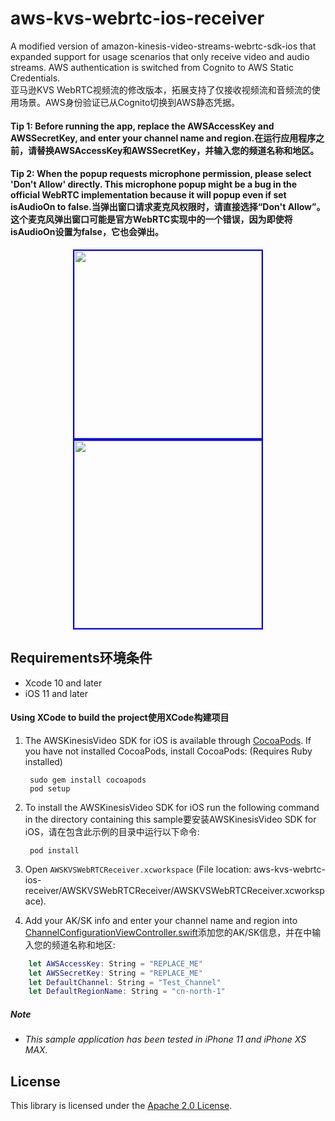 # aws-kvs-webrtc-ios-receiver
A modified version of amazon-kinesis-video-streams-webrtc-sdk-ios that expanded support for usage scenarios that only receive video and audio streams. AWS authentication is switched from Cognito to AWS Static Credentials.  
亚马逊KVS WebRTC视频流的修改版本，拓展支持了仅接收视频流和音频流的使用场景。AWS身份验证已从Cognito切换到AWS静态凭据。

#### Tip 1: Before running the app, replace the AWSAccessKey and AWSSecretKey, and enter your channel name and region.在运行应用程序之前，请替换AWSAccessKey和AWSSecretKey，并输入您的频道名称和地区。
#### Tip 2: When the popup requests microphone permission, please select 'Don't Allow' directly. This microphone popup might be a bug in the official WebRTC implementation because it will popup even if set isAudioOn to false.当弹出窗口请求麦克风权限时，请直接选择“Don't Allow”。这个麦克风弹出窗口可能是官方WebRTC实现中的一个错误，因为即使将isAudioOn设置为false，它也会弹出。

<p align="center">
  <img src="https://github.com/user-attachments/assets/f00eb1cc-e50f-4e54-b508-8ca13478d7a9" width="300" style="border: 2px solid blue;" />
  <img src="https://github.com/user-attachments/assets/6ccb3b4b-85b1-470d-b944-95f83b0db15f" width="300" style="border: 2px solid blue;" />
</p>

## Requirements环境条件

* Xcode 10 and later
* iOS 11 and later

#### Using XCode to build the project使用XCode构建项目

1. The AWSKinesisVideo SDK for iOS is available through [CocoaPods](http://cocoapods.org). If you have not installed CocoaPods, install CocoaPods: (Requires Ruby installed) 

        sudo gem install cocoapods
        pod setup

2. To install the AWSKinesisVideo SDK for iOS run the following command in the directory containing this sample要安装AWSKinesisVideo SDK for iOS，请在包含此示例的目录中运行以下命令:

        pod install

3. Open `AWSKVSWebRTCReceiver.xcworkspace` (File location: aws-kvs-webrtc-ios-receiver/AWSKVSWebRTCReceiver/AWSKVSWebRTCReceiver.xcworkspace).

4. Add your AK/SK info and enter your channel name and region into [ChannelConfigurationViewController.swift](https://github.com/Json031/aws-kvs-webrtc-ios-receiver/blob/main/AWSKVSWebRTCReceiver/KVSiOSApp/ChannelConfigurationViewController.swift#L8)添加您的AK/SK信息，并在中输入您的频道名称和地区:

```swift
    let AWSAccessKey: String = "REPLACE_ME"
    let AWSSecretKey: String = "REPLACE_ME"
    let DefaultChannel: String = "Test_Channel"
    let DefaultRegionName: String = "cn-north-1"
```


##### Note

* _This sample application has been tested in iPhone 11 and iPhone XS MAX._

## License
This library is licensed under the [Apache 2.0 License](https://github.com/awslabs/amazon-kinesis-video-streams-webrtc-sdk-ios/blob/master/LICENSE).
